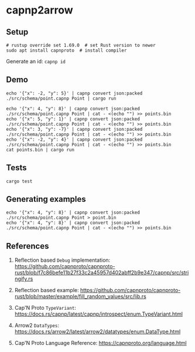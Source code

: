 # capnp2arrow

## Setup

```
# rustup override set 1.69.0  # set Rust version to newer
sudo apt install capnproto  # install compiler
```

Generate an id: `capnp id`

## Demo

```
echo '{"x": -2, "y": 5}' | capnp convert json:packed ./src/schema/point.capnp Point | cargo run
```

```
echo '{"x": 4, "y": 8}' | capnp convert json:packed ./src/schema/point.capnp Point | cat - <(echo "") >> points.bin
echo '{"x": 5, "y": 1}' | capnp convert json:packed ./src/schema/point.capnp Point | cat - <(echo "") >> points.bin
echo '{"x": 3, "y": -7}' | capnp convert json:packed ./src/schema/point.capnp Point | cat - <(echo "") >> points.bin
echo '{"x": -2, "y": 4}' | capnp convert json:packed ./src/schema/point.capnp Point | cat - <(echo "") >> points.bin
cat points.bin | cargo run
```

## Tests

```
cargo test
```

## Generating examples

```
echo '{"x": 4, "y": 8}' | capnp convert json:packed ./src/schema/point.capnp Point > point.bin
echo '{"x": 4, "y": 8}' | capnp convert json:packed ./src/schema/point.capnp Point | cat - <(echo "") >> points.bin
```

## References

1. Reflection based `Debug` implementation: https://github.com/capnproto/capnproto-rust/blob/f7c86befe11b27f33c2a45957d402abff2b9e347/capnp/src/stringify.rs

2. Reflection based example: https://github.com/capnproto/capnproto-rust/blob/master/example/fill_random_values/src/lib.rs

3. Cap'N Proto `TypeVariant`: https://docs.rs/capnp/latest/capnp/introspect/enum.TypeVariant.html

4. Arrow2 `DataTypes`: https://docs.rs/arrow2/latest/arrow2/datatypes/enum.DataType.html

5. Cap'N Proto Language Reference: https://capnproto.org/language.html
